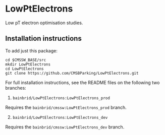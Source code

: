 # LowPtElectrons

Low pT electron optimisation studies.

## Installation instructions

To add just this package:
```
cd $CMSSW_BASE/src
mkdir LowPtElectrons
cd LowPtElectrons
git clone https://github.com/CMSBParking/LowPtElectrons.git
```

For full installation instructions, see the README files on the following two branches:

1) ```bainbrid/LowPtElectrons:LowPtElectrons_prod```

Requires the ```bainbrid/cmssw:LowPtElectrons_prod``` branch.

2) ```bainbrid/LowPtElectrons:LowPtElectrons_dev```

Requires the ```bainbrid/cmssw:LowPtElectrons_dev``` branch.
